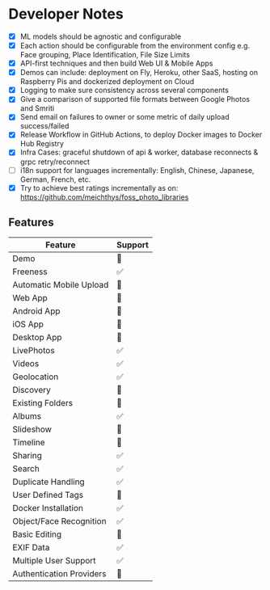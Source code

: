 # Developer Notes
- [x] ML models should be agnostic and configurable
- [x] Each action should be configurable from the environment config e.g. Face grouping, Place Identification, File Size Limits
- [x] API-first techniques and then build Web UI & Mobile Apps
- [x] Demos can include: deployment on Fly, Heroku, other SaaS, hosting on Raspberry Pis and dockerized deployment on Cloud
- [x] Logging to make sure consistency across several components
- [x] Give a comparison of supported file formats between Google Photos and Smriti
- [x] Send email on failures to owner or some metric of daily upload success/failed
- [x] Release Workflow in GitHub Actions, to deploy Docker images to Docker Hub Registry
- [x] Infra Cases: graceful shutdown of api & worker, database reconnects & grpc retry/reconnect
- [ ] i18n support for languages incrementally: English, Chinese, Japanese, German, French, etc.
- [x] Try to achieve best ratings incrementally as on: https://github.com/meichthys/foss_photo_libraries

## Features
| Feature | Support |
| - | - |
| Demo | 🚧 |
| Freeness | ✅ |
| Automatic Mobile Upload | 🚧 |
| Web App | 🚧 |
| Android App | 🚧 |
| iOS App | 🚧 |
| Desktop App | 🚧 |
| LivePhotos | ✅ |
| Videos | ✅ | 
| Geolocation | ✅ |
| Discovery | 🚧 |
| Existing Folders | 🚧 |
| Albums | ✅ | 
| Slideshow | 🚧 |
| Timeline | 🚧 |
| Sharing | ✅ |
| Search | ✅ |
| Duplicate Handling | ✅ |
| User Defined Tags | 🚧 | 
| Docker Installation | ✅ |
| Object/Face Recognition | ✅ |
| Basic Editing | 🚧 |
| EXIF Data | ✅  |
| Multiple User Support | ✅ |
| Authentication Providers | 🚧 |
